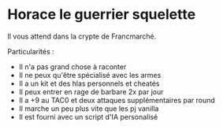 # Horace le guerrier squelette

Il vous attend dans la crypte de Francmarché.

Particularités :
- Il n'a pas grand chose à raconter
- Il ne peux qu'être spécialisé avec les armes
- Il a un kit et des hlas personnels et cheatés
- Il peux entrer en rage de barbare 2x par jour
- Il a +9 au TAC0 et deux attaques supplémentaires par round
- Il marche un peu plus vite que les pj vanilla
- Il est fourni avec un script d'IA personalisé
